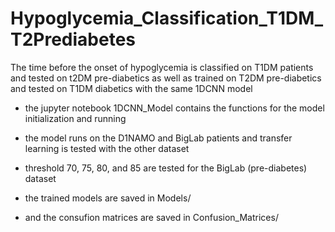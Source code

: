 # Hypoglycemia_Classification_T1DM_T2Prediabetes
The time before the onset of hypoglycemia is classified on T1DM patients and tested on t2DM pre-diabetics as well as trained on T2DM pre-diabetics and tested on T1DM diabetics with the same 1DCNN model

- the jupyter notebook 1DCNN_Model contains the functions for the model initialization and running 
- the model runs on the D1NAMO and BigLab patients and transfer learning is tested with the other dataset
- threshold 70, 75, 80, and 85 are tested for the BigLab (pre-diabetes) dataset 

- the trained models are saved in Models/
- and the consufion matrices are saved in Confusion_Matrices/
